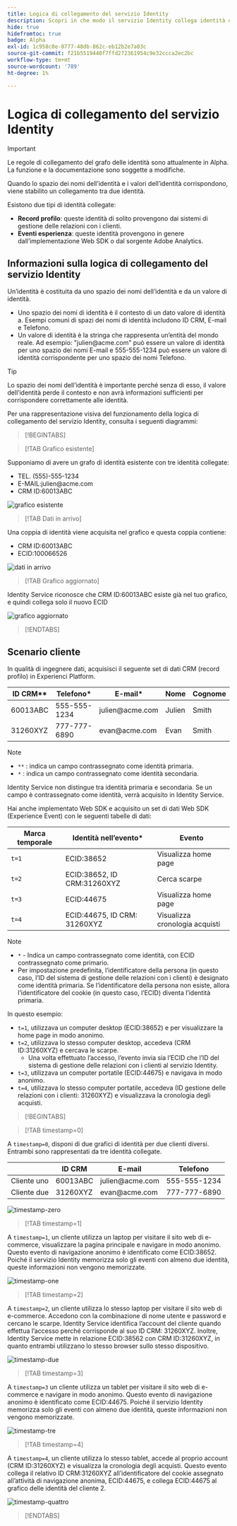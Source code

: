 ```yaml
---
title: Logica di collegamento del servizio Identity
description: Scopri in che modo il servizio Identity collega identità diverse per creare una visualizzazione completa di un cliente.
hide: true
hidefromtoc: true
badge: Alpha
exl-id: 1c958c0e-0777-48db-862c-eb12b2e7a03c
source-git-commit: f21b5519440f7ffd272361954c9e32ccca2ec2bc
workflow-type: tm+mt
source-wordcount: '789'
ht-degree: 1%

---
```


# Logica di collegamento del servizio Identity

>[!IMPORTANT]
>
>Le regole di collegamento del grafo delle identità sono attualmente in Alpha. La funzione e la documentazione sono soggette a modifiche.

Quando lo spazio dei nomi dell’identità e i valori dell’identità corrispondono, viene stabilito un collegamento tra due identità.

Esistono due tipi di identità collegate:

* **Record profilo**: queste identità di solito provengono dai sistemi di gestione delle relazioni con i clienti.
* **Eventi esperienza**: queste identità provengono in genere dall’implementazione Web SDK o dal sorgente Adobe Analytics.

## Informazioni sulla logica di collegamento del servizio Identity

Un’identità è costituita da uno spazio dei nomi dell’identità e da un valore di identità.

* Uno spazio dei nomi di identità è il contesto di un dato valore di identità a. Esempi comuni di spazi dei nomi di identità includono ID CRM, E-mail e Telefono.
* Un valore di identità è la stringa che rappresenta un’entità del mondo reale. Ad esempio: &quot;julien<span>@acme.com&quot; può essere un valore di identità per uno spazio dei nomi E-mail e 555-555-1234 può essere un valore di identità corrispondente per uno spazio dei nomi Telefono.

>[!TIP]
>
>Lo spazio dei nomi dell’identità è importante perché senza di esso, il valore dell’identità perde il contesto e non avrà informazioni sufficienti per corrispondere correttamente alle identità.

Per una rappresentazione visiva del funzionamento della logica di collegamento del servizio Identity, consulta i seguenti diagrammi:

>[!BEGINTABS]

>[!TAB Grafico esistente]

Supponiamo di avere un grafo di identità esistente con tre identità collegate:

* TEL. (555)-555-1234
* E-MAIL:julien<span>@acme.com
* CRM ID:60013ABC

![grafico esistente](../images/identity-settings/existing-graph.png)

>[!TAB Dati in arrivo]

Una coppia di identità viene acquisita nel grafico e questa coppia contiene:

* CRM ID:60013ABC
* ECID:100066526

![dati in arrivo](../images/identity-settings/incoming-data.png)

>[!TAB Grafico aggiornato]

Identity Service riconosce che CRM ID:60013ABC esiste già nel tuo grafico, e quindi collega solo il nuovo ECID

![grafico aggiornato](../images/identity-settings/updated-graph.png)

>[!ENDTABS]

## Scenario cliente

In qualità di ingegnere dati, acquisisci il seguente set di dati CRM (record profilo) in Experienci Platform.

| ID CRM** | Telefono* | E-mail* | Nome | Cognome |
| --- | --- | --- | --- | --- |
| 60013ABC | 555-555-1234 | julien<span>@acme.com | Julien | Smith |
| 31260XYZ | 777-777-6890 | evan<span>@acme.com | Evan | Smith |

>[!NOTE]
>
>* `**` : indica un campo contrassegnato come identità primaria.
>* `*` : indica un campo contrassegnato come identità secondaria.
>
>Identity Service non distingue tra identità primaria e secondaria. Se un campo è contrassegnato come identità, verrà acquisito in Identity Service.

Hai anche implementato Web SDK e acquisito un set di dati Web SDK (Experience Event) con le seguenti tabelle di dati:

| Marca temporale | Identità nell’evento* | Evento |
| --- | --- | --- |
| `t=1` | ECID:38652 | Visualizza home page |
| `t=2` | ECID:38652, ID CRM:31260XYZ | Cerca scarpe |
| `t=3` | ECID:44675 | Visualizza home page |
| `t=4` | ECID:44675, ID CRM: 31260XYZ | Visualizza cronologia acquisti |

>[!NOTE]
>
>* `*` - Indica un campo contrassegnato come identità, con ECID contrassegnato come primario.
>* Per impostazione predefinita, l’identificatore della persona (in questo caso, l’ID del sistema di gestione delle relazioni con i clienti) è designato come identità primaria. Se l’identificatore della persona non esiste, allora l’identificatore del cookie (in questo caso, l’ECID) diventa l’identità primaria.

In questo esempio:

* `t=1`, utilizzava un computer desktop (ECID:38652) e per visualizzare la home page in modo anonimo.
* `t=2`, utilizzava lo stesso computer desktop, accedeva (CRM ID:31260XYZ) e cercava le scarpe.
   * Una volta effettuato l’accesso, l’evento invia sia l’ECID che l’ID del sistema di gestione delle relazioni con i clienti al servizio Identity.
* `t=3`, utilizzava un computer portatile (ECID:44675) e navigava in modo anonimo.
* `t=4`, utilizzava lo stesso computer portatile, accedeva (ID gestione delle relazioni con i clienti: 31260XYZ) e visualizzava la cronologia degli acquisti.


>[!BEGINTABS]

>[!TAB timestamp=0]

A `timestamp=0`, disponi di due grafici di identità per due clienti diversi. Entrambi sono rappresentati da tre identità collegate.

| | ID CRM | E-mail | Telefono |
| --- | --- | --- | --- |
| Cliente uno | 60013ABC | julien<span>@acme.com | 555-555-1234 |
| Cliente due | 31260XYZ | evan<span>@acme.com | 777-777-6890 |

![timestamp-zero](../images/identity-settings/timestamp-zero.png)

>[!TAB timestamp=1]

A `timestamp=1`, un cliente utilizza un laptop per visitare il sito web di e-commerce, visualizzare la pagina principale e navigare in modo anonimo. Questo evento di navigazione anonimo è identificato come ECID:38652. Poiché il servizio Identity memorizza solo gli eventi con almeno due identità, queste informazioni non vengono memorizzate.

![timestamp-one](../images/identity-settings/timestamp-one.png)

>[!TAB timestamp=2]

A `timestamp=2`, un cliente utilizza lo stesso laptop per visitare il sito web di e-commerce. Accedono con la combinazione di nome utente e password e cercano le scarpe. Identity Service identifica l’account del cliente quando effettua l’accesso perché corrisponde al suo ID CRM: 31260XYZ. Inoltre, Identity Service mette in relazione ECID:38562 con CRM ID:31260XYZ, in quanto entrambi utilizzano lo stesso browser sullo stesso dispositivo.

![timestamp-due](../images/identity-settings/timestamp-two.png)

>[!TAB timestamp=3]

A `timestamp=3` un cliente utilizza un tablet per visitare il sito web di e-commerce e navigare in modo anonimo. Questo evento di navigazione anonimo è identificato come ECID:44675. Poiché il servizio Identity memorizza solo gli eventi con almeno due identità, queste informazioni non vengono memorizzate.

![timestamp-tre](../images/identity-settings/timestamp-three.png)

>[!TAB timestamp=4]

A `timestamp=4`, un cliente utilizza lo stesso tablet, accede al proprio account (CRM ID:31260XYZ) e visualizza la cronologia degli acquisti. Questo evento collega il relativo ID CRM:31260XYZ all’identificatore del cookie assegnato all’attività di navigazione anonima, ECID:44675, e collega ECID:44675 al grafico delle identità del cliente 2.

![timestamp-quattro](../images/identity-settings/timestamp-four.png)

>[!ENDTABS]
